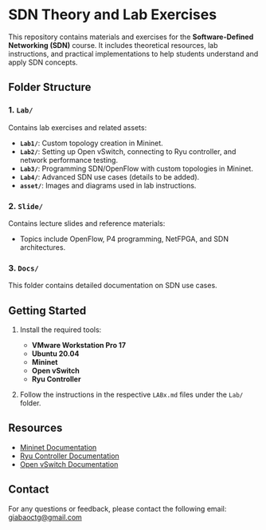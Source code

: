# SDN Theory and Lab Exercises

This repository contains materials and exercises for the **Software-Defined Networking (SDN)** course. It includes theoretical resources, lab instructions, and practical implementations to help students understand and apply SDN concepts.

## Folder Structure

### 1. `Lab/`
Contains lab exercises and related assets:
- **`Lab1/`**: Custom topology creation in Mininet.
- **`Lab2/`**: Setting up Open vSwitch, connecting to Ryu controller, and network performance testing.
- **`Lab3/`**: Programming SDN/OpenFlow with custom topologies in Mininet.
- **`Lab4/`**: Advanced SDN use cases (details to be added).
- **`asset/`**: Images and diagrams used in lab instructions.

### 2. `Slide/`
Contains lecture slides and reference materials:
- Topics include OpenFlow, P4 programming, NetFPGA, and SDN architectures.

### 3. `Docs/`
This folder contains detailed documentation on SDN use cases.

## Getting Started

1. Install the required tools:
   - **VMware Workstation Pro 17**
   - **Ubuntu 20.04**
   - **Mininet**
   - **Open vSwitch**
   - **Ryu Controller**

2. Follow the instructions in the respective `LABx.md` files under the `Lab/` folder.

## Resources

- [Mininet Documentation](http://mininet.org/)
- [Ryu Controller Documentation](https://ryu.readthedocs.io/)
- [Open vSwitch Documentation](https://www.openvswitch.org/)

## Contact

For any questions or feedback, please contact the following email: giabaoctg@gmail.com 